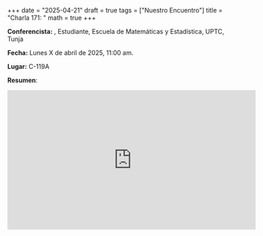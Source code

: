 +++
date  = "2025-04-21"
draft = true
tags  = ["Nuestro Encuentro"]
title = "Charla 171: "
math  = true
+++

**Conferencista:** , Estudiante, Escuela de Matemáticas y Estadística, UPTC, Tunja

**Fecha:** Lunes X de abril de 2025, 11:00 am.

**Lugar:** C-119A

**Resumen**: 

<iframe width="560" height="315" src="https://www.youtube.com/embed/XXXX" title="YouTube video player" frameborder="0" allow="accelerometer; autoplay; clipboard-write; encrypted-media; gyroscope; picture-in-picture; web-share" allowfullscreen></iframe>


